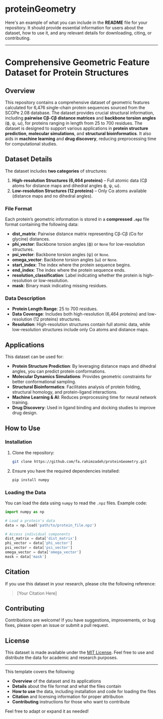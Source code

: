 # proteinGeometry
Here's an example of what you can include in the **README** file for your repository. It should provide essential information for users about the dataset, how to use it, and any relevant details for downloading, citing, or contributing.

---

# **Comprehensive Geometric Feature Dataset for Protein Structures**

## **Overview**

This repository contains a comprehensive dataset of geometric features calculated for 6,476 single-chain protein sequences sourced from the SCOPe 2.08 database. The dataset provides crucial structural information, including **pairwise Cβ-Cβ distance matrices** and **backbone torsion angles** (ϕ, ψ, ω), for proteins ranging in length from 25 to 700 residues. The dataset is designed to support various applications in **protein structure prediction**, **molecular simulations**, and **structural bioinformatics**. It also aids in **machine learning** and **drug discovery**, reducing preprocessing time for computational studies.

## **Dataset Details**

The dataset includes **two categories** of structures:
1. **High-resolution Structures (6,464 proteins)** – Full atomic data (Cβ atoms for distance maps and dihedral angles ϕ, ψ, ω).
2. **Low-resolution Structures (12 proteins)** – Only Cα atoms available (distance maps and no dihedral angles).

### **File Format**

Each protein’s geometric information is stored in a **compressed `.npz`** file format containing the following data:

- **dist_matrix**: Pairwise distance matrix representing Cβ-Cβ (Cα for glycine) distances.
- **phi_vector**: Backbone torsion angles (ϕ) or `None` for low-resolution structures.
- **psi_vector**: Backbone torsion angles (ψ) or `None`.
- **omega_vector**: Backbone torsion angles (ω) or `None`.
- **start_index**: The index where the protein sequence begins.
- **end_index**: The index where the protein sequence ends.
- **resolution_classification**: Label indicating whether the protein is high-resolution or low-resolution.
- **mask**: Binary mask indicating missing residues.

### **Data Description**

- **Protein Length Range**: 25 to 700 residues.
- **Data Coverage**: Includes both high-resolution (6,464 proteins) and low-resolution (12 proteins) structures.
- **Resolution**: High-resolution structures contain full atomic data, while low-resolution structures include only Cα atoms and distance maps.

## **Applications**

This dataset can be used for:
- **Protein Structure Prediction**: By leveraging distance maps and dihedral angles, you can predict protein conformations.
- **Molecular Dynamics Simulations**: Provides geometric constraints for better conformational sampling.
- **Structural Bioinformatics**: Facilitates analysis of protein folding, structural homology, and protein-ligand interactions.
- **Machine Learning & AI**: Reduces preprocessing time for neural network training.
- **Drug Discovery**: Used in ligand binding and docking studies to improve drug design.

## **How to Use**

### **Installation**
1. Clone the repository:
   ```bash
   git clone https://github.com/fa.rahimzadeh/proteinGeometry.git
   ```
2. Ensure you have the required dependencies installed:
   ```bash
   pip install numpy
   ```

### **Loading the Data**

You can load the data using `numpy` to read the `.npz` files. Example code:
```python
import numpy as np

# Load a protein's data
data = np.load('path/to/protein_file.npz')

# Access individual components
dist_matrix = data['dist_matrix']
phi_vector = data['phi_vector']
psi_vector = data['psi_vector']
omega_vector = data['omega_vector']
mask = data['mask']
```

## **Citation**

If you use this dataset in your research, please cite the following reference:

> [Your Citation Here]

## **Contributing**

Contributions are welcome! If you have suggestions, improvements, or bug fixes, please open an issue or submit a pull request.

## **License**

This dataset is made available under the [MIT License](LICENSE). Feel free to use and distribute the data for academic and research purposes.

---

This template covers the following:
- **Overview** of the dataset and its applications
- **Details** about the file format and what the files contain
- **How to use** the data, including installation and code for loading the files
- **Citation** and licensing information for proper attribution
- **Contributing** instructions for those who want to contribute

Feel free to adapt or expand it as needed!
